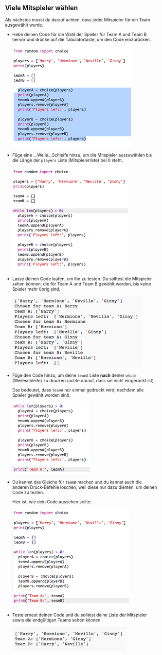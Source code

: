## Viele Mitspieler wählen

Als nächstes musst du darauf achten, dass jeder Mitspieler für ein Team ausgewählt wurde.

+ Hebe deinen Code für die Wahl der Spieler für Team A und Team B hervor und drücke auf die Tabulatortaste, um den Code einzurücken.

	![screenshot](images/team-loop-tab.png)

+ Füge eine __Weile__Schleife hinzu, um die Mitspieler auszuwählen bis die Länge der `players` Liste (Mitspielerliste) bei 0 steht.

	![screenshot](images/team-loop-while.png)

+ Lasse deinen Code laufen, um ihn zu testen. Du solltest die Mitspieler sehen können, die für Team A und Team B gewählt werden, bis keine Spieler mehr übrig sind.

	![screenshot](images/team-loop-test.png)

+ Füge den Code hinzu, um deine `teamA` Liste __nach__ deiner `while` (Weileschleife) zu drucken (achte darauf, dass sie nicht eingerückt ist).

	Das bedeutet, dass `teamA` nur einmal gedruckt wird, nachdem alle Spieler gewählt worden sind.

	![screenshot](images/team-teamA-paste.png)

+ Du kannst das Gleiche für `teamB` machen und du kannst auch die anderen Druck-Befehle löschen, weil diese nur dazu dienten, um deinen Code zu testen.

	Hier ist, wie dein Code aussehen sollte:

	![screenshot](images/team-loop-finished.png)

+ Teste erneut deinen Code und du solltest deine Liste der Mitspieler sowie die endgültigen Teams sehen können.

	![screenshot](images/team-loop-finished-test.png)
